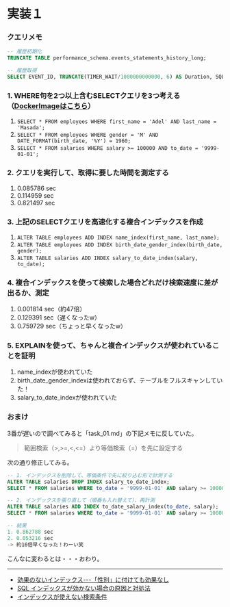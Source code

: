 # 実装１

### クエリメモ

```sql
-- 履歴初期化
TRUNCATE TABLE performance_schema.events_statements_history_long;

-- 履歴取得
SELECT EVENT_ID, TRUNCATE(TIMER_WAIT/1000000000000, 6) AS Duration, SQL_TEXT FROM performance_schema.events_statements_history_long;
```

### 1. WHERE句を2つ以上含むSELECTクエリを3つ考える（[DockerImageはこちら](https://hub.docker.com/r/genschsa/mysql-employees)）

1. `SELECT * FROM employees WHERE first_name = 'Adel' AND last_name = 'Masada';`
2. `SELECT * FROM employees WHERE gender = 'M' AND DATE_FORMAT(birth_date, '%Y') = 1960;`
3. `SELECT * FROM salaries WHERE salary >= 100000 AND to_date = '9999-01-01';`

### 2. クエリを実行して、取得に要した時間を測定する
1. 0.085786 sec
2. 0.114959 sec
3. 0.821497 sec

### 3. 上記のSELECTクエリを高速化する複合インデックスを作成
1. `ALTER TABLE employees ADD INDEX name_index(first_name, last_name);`
2. `ALTER TABLE employees ADD INDEX birth_date_gender_index(birth_date, gender);`
3. `ALTER TABLE salaries ADD INDEX salary_to_date_index(salary, to_date);`

### 4. 複合インデックスを使って検索した場合どれだけ検索速度に差が出るか、測定
1. 0.001814 sec（約47倍）
2. 0.129391 sec（遅くなったw）
3. 0.759729 sec（ちょっと早くなったw）

### 5. EXPLAINを使って、ちゃんと複合インデックスが使われていることを証明
1. name_indexが使われていた
2. birth_date_gender_indexは使われておらず、テーブルをフルスキャンしていた！
3. salary_to_date_indexが使われていた

### おまけ
3番が遅いので調べてみると「task_01.md」の下記メモに反していた。

>範囲検索（>,>=,<,<=）より等価検索（=）を先に設定する

次の通り修正してみる。

```sql
-- 1. インデックスを削除して、等価条件で先に絞り込む形で計測する
ALTER TABLE salaries DROP INDEX salary_to_date_index;
SELECT * FROM salaries WHERE to_date = '9999-01-01' AND salary >= 100000;

-- 2. インデックスを張り直して（順番も入れ替えて）、再計測
ALTER TABLE salaries ADD INDEX to_date_salary_index(to_date, salary);
SELECT * FROM salaries WHERE to_date = '9999-01-01' AND salary >= 100000;

-- 結果
1. 0.862788 sec
2. 0.053216 sec
-> 約16倍早くなった！わーい笑
```

こんなに変わるとは・・・おわり。

---

- [効果のないインデックス---「性別」に付けても効果なし](https://xtech.nikkei.com/it/article/COLUMN/20070919/282317/)
- [SQL インデックスが効かない場合の原因と対処法](https://omachizura.com/2016/08/sql-index.html)
- [インデックスが使えない検索条件](https://qiita.com/NagaokaKenichi/items/44cabcafa3d02d9cd896)
